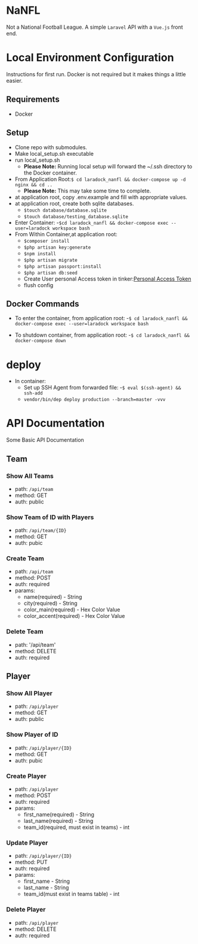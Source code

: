 # NaNFL
Not a National Football League.  A simple `Laravel` API with a `Vue.js` front end. 

# Local Environment Configuration
Instructions for first run. Docker is not required but it makes things a little easier.

## Requirements
- Docker

## Setup
- Clone repo with submodules.
- Make local_setup.sh executable
- run local_setup.sh
    - **Please Note:** Running local setup will forward the ~/.ssh directory to the Docker container.
- From Application Root:`$ cd laradock_nanfl && docker-compose up -d nginx && cd ..`
    - **Please Note:** This may take some time to complete.
- at application root, copy .env.example and fill with appropriate values.
- at application root, create both sqlite databases.
    - `$touch database/database.sqlite`
    - `$touch database/testing_database.sqlite`
- Enter Container: 
    -`$cd laradock_nanfl && docker-compose exec --user=laradock workspace bash`
- From Within Container,at application root:
    - `$composer install`
    - `$php artisan key:generate`
    - `$npm install`
    - `$php artisan migrate`
    - `$php artisan passport:install`
    - `$php artisan db:seed`
    - Create User personal Access token in tinker:[Personal Access Token](https://laravel.com/docs/5.7/passport#personal-access-tokens)
    - flush config
 
## Docker Commands
- To enter the container, from application root:
    -`$ cd laradock_nanfl && docker-compose exec --user=laradock workspace bash`

- To shutdown container, from application root:
    -`$ cd laradock_nanfl && docker-compose down`
    
# deploy
- In container:
    - Set up SSH Agent from forwarded file: 
        -`$ eval $(ssh-agent) && ssh-add`
    - `vendor/bin/dep deploy production --branch=master -vvv`
    
    
# API Documentation
Some Basic API Documentation

## Team
### Show All Teams
- path: `/api/team`
- method: GET
- auth: public

### Show Team of ID with Players
- path: `/api/team/{ID}`
- method: GET
- auth: pubic

### Create Team
- path: `/api/team`
- method: POST
- auth: required
- params:
    - name(required) - String
    - city(required) - String
    - color_main(required) - Hex Color Value
    - color_accent(required) - Hex Color Value

### Delete Team
- path: '/api/team'
- method: DELETE
- auth: required

## Player
### Show All Player
- path: `/api/player`
- method: GET
- auth: public

### Show Player of ID
- path: `/api/player/{ID}`
- method: GET
- auth: pubic

### Create Player
- path: `/api/player`
- method: POST
- auth: required
- params:
    - first_name(required) - String
    - last_name(required) - String
    - team_id(required, must exist in teams) - int
    
### Update Player
- path: `/api/player/{ID}`
- method: PUT
- auth: required
- params:
    - first_name - String
    - last_name - String
    - team_id(must exist in teams table) - int

### Delete Player
- path: `/api/player`
- method: DELETE
- auth: required
